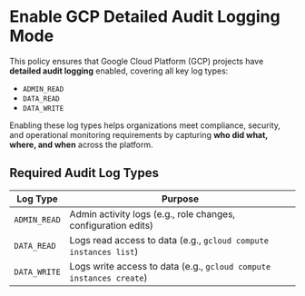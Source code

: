 #  Enable GCP Detailed Audit Logging Mode

This policy ensures that Google Cloud Platform (GCP) projects have **detailed audit logging** enabled, covering all key log types:
* `ADMIN_READ`
* `DATA_READ`
* `DATA_WRITE`
  
Enabling these log types helps organizations meet compliance, security, and operational monitoring requirements by capturing **who did what, where, and when** across the platform.

##  Required Audit Log Types
| Log Type     | Purpose                                                             |
| ------------ | ------------------------------------------------------------------- |
| `ADMIN_READ` | Admin activity logs (e.g., role changes, configuration edits)       |
| `DATA_READ`  | Logs read access to data (e.g., `gcloud compute instances list`)    |
| `DATA_WRITE` | Logs write access to data (e.g., `gcloud compute instances create`) |
